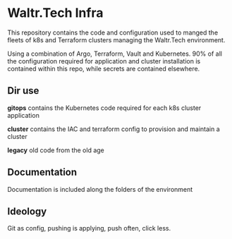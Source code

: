 # Waltr.Tech Infra

This repository contains the code and configuration used to manged the fleets of k8s and Terraform clusters managing the Waltr.Tech environment. 

Using a combination of Argo, Terraform, Vault and Kubernetes. 90% of all the configuration required for application and cluster installation is contained within this repo, while secrets are contained elsewhere. 

## Dir use


**gitops** contains the Kubernetes code required for each k8s cluster application

**cluster** contains the IAC and terraform config to provision and maintain a cluster

**legacy** old code from the old age

## Documentation

Documentation is included along the folders of the environment

## Ideology 

Git as config, pushing is applying, push often, click less.
